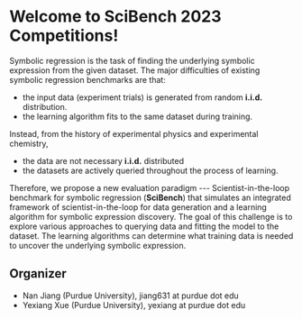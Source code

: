 # Welcome to SciBench 2023 Competitions!

Symbolic regression is the task of finding the underlying symbolic expression from the given dataset. 
The major difficulties of existing symbolic regression benchmarks are that:
- the input data (experiment trials) is generated from random **i.i.d.** distribution.
- the learning algorithm fits to the same dataset during training.

Instead, from the history of experimental physics and experimental chemistry,
- the data are not necessary **i.i.d.** distributed 
- the datasets are actively queried throughout the process of learning. 


Therefore, we propose a new evaluation paradigm --- Scientist-in-the-loop benchmark for symbolic regression (**SciBench**) that simulates an integrated framework of scientist-in-the-loop for data generation and a learning algorithm for symbolic expression discovery. The goal of this challenge is to explore various approaches to querying data and fitting the model to the dataset. The learning algorithms can determine what training data is needed to uncover the underlying symbolic expression.




## Organizer
- Nan Jiang (Purdue University), jiang631 at purdue dot edu
- Yexiang Xue (Purdue University), yexiang at purdue dot edu


